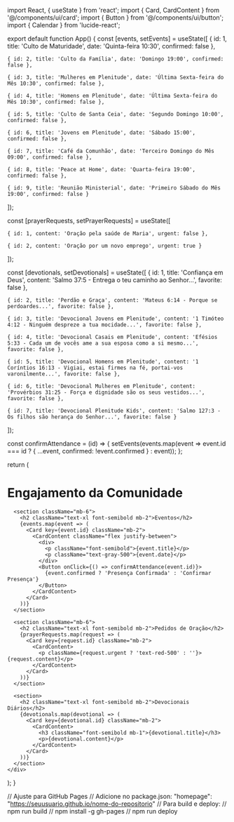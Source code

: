 import React, { useState } from 'react';
import { Card, CardContent } from '@/components/ui/card';
import { Button } from '@/components/ui/button';
import { Calendar } from 'lucide-react';

export default function App() {
  const [events, setEvents] = useState([
    { id: 1, title: 'Culto de Maturidade', date: 'Quinta-feira 10:30', confirmed: false },
    
    { id: 2, title: 'Culto da Família', date: 'Domingo 19:00', confirmed: false },
    
    { id: 3, title: 'Mulheres em Plenitude', date: 'Última Sexta-feira do Mês 10:30', confirmed: false },
    
    { id: 4, title: 'Homens em Plenitude', date: 'Última Sexta-feira do Mês 10:30', confirmed: false },
    
    { id: 5, title: 'Culto de Santa Ceia', date: 'Segundo Domingo 10:00', confirmed: false },
    
    { id: 6, title: 'Jovens em Plenitude', date: 'Sábado 15:00', confirmed: false },
    
    { id: 7, title: 'Café da Comunhão', date: 'Terceiro Domingo do Mês 09:00', confirmed: false },
    
    { id: 8, title: 'Peace at Home', date: 'Quarta-feira 19:00', confirmed: false },
    
    { id: 9, title: 'Reunião Ministerial', date: 'Primeiro Sábado do Mês 19:00', confirmed: false }
  ]);

  const [prayerRequests, setPrayerRequests] = useState([
  
    { id: 1, content: 'Oração pela saúde de Maria', urgent: false },
    
    { id: 2, content: 'Oração por um novo emprego', urgent: true }
  ]);

  const [devotionals, setDevotionals] = useState([
    { id: 1, title: 'Confiança em Deus', content: 'Salmo 37:5 - Entrega o teu caminho ao Senhor...', favorite: false },
    
    { id: 2, title: 'Perdão e Graça', content: 'Mateus 6:14 - Porque se perdoardes...', favorite: false },
    
    { id: 3, title: 'Devocional Jovens em Plenitude', content: '1 Timóteo 4:12 - Ninguém despreze a tua mocidade...', favorite: false },
    
    { id: 4, title: 'Devocional Casais em Plenitude', content: 'Efésios 5:33 - Cada um de vocês ame a sua esposa como a si mesmo...', favorite: false },
    
    { id: 5, title: 'Devocional Homens em Plenitude', content: '1 Coríntios 16:13 - Vigiai, estai firmes na fé, portai-vos varonilmente...', favorite: false },
    
    { id: 6, title: 'Devocional Mulheres em Plenitude', content: 'Provérbios 31:25 - Força e dignidade são os seus vestidos...', favorite: false },
    
    { id: 7, title: 'Devocional Plenitude Kids', content: 'Salmo 127:3 - Os filhos são herança do Senhor...', favorite: false }
  ]);

  const confirmAttendance = (id) => {
    setEvents(events.map(event => event.id === id ? { ...event, confirmed: !event.confirmed } : event));
  };

  return (
    <div className="p-4 bg-gray-100 min-h-screen">
      <h1 className="text-2xl font-bold mb-4">Engajamento da Comunidade</h1>

      <section className="mb-6">
        <h2 className="text-xl font-semibold mb-2">Eventos</h2>
        {events.map(event => (
          <Card key={event.id} className="mb-2">
            <CardContent className="flex justify-between">
              <div>
                <p className="font-semibold">{event.title}</p>
                <p className="text-gray-500">{event.date}</p>
              </div>
              <Button onClick={() => confirmAttendance(event.id)}>
                {event.confirmed ? 'Presença Confirmada' : 'Confirmar Presença'}
              </Button>
            </CardContent>
          </Card>
        ))}
      </section>

      <section className="mb-6">
        <h2 className="text-xl font-semibold mb-2">Pedidos de Oração</h2>
        {prayerRequests.map(request => (
          <Card key={request.id} className="mb-2">
            <CardContent>
              <p className={request.urgent ? 'text-red-500' : ''}>{request.content}</p>
            </CardContent>
          </Card>
        ))}
      </section>

      <section>
        <h2 className="text-xl font-semibold mb-2">Devocionais Diários</h2>
        {devotionals.map(devotional => (
          <Card key={devotional.id} className="mb-2">
            <CardContent>
              <h3 className="font-semibold mb-1">{devotional.title}</h3>
              <p>{devotional.content}</p>
            </CardContent>
          </Card>
        ))}
      </section>
    </div>
  );
}

// Ajuste para GitHub Pages
// Adicione no package.json: "homepage": "https://seuusuario.github.io/nome-do-repositorio"
// Para build e deploy:
// npm run build
// npm install -g gh-pages
// npm run deploy
